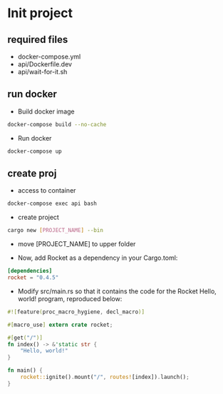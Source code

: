 # Init project

## required files

- docker-compose.yml
- api/Dockerfile.dev
- api/wait-for-it.sh

## run docker

- Build docker image

```bash
docker-compose build --no-cache
```

- Run docker

```bash
docker-compose up
```

## create proj

- access to container

```bash
docker-compose exec api bash
```

- create project

```bash
cargo new [PROJECT_NAME] --bin
```

- move [PROJECT_NAME] to upper folder

- Now, add Rocket as a dependency in your Cargo.toml:

```toml
[dependencies]
rocket = "0.4.5"
```

- Modify src/main.rs so that it contains the code for the Rocket Hello, world! program, reproduced below:

```rs
#![feature(proc_macro_hygiene, decl_macro)]

#[macro_use] extern crate rocket;

#[get("/")]
fn index() -> &'static str {
    "Hello, world!"
}

fn main() {
    rocket::ignite().mount("/", routes![index]).launch();
}
```
